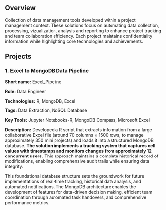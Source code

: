 ## Overview
Collection of data management tools developed within a project management context.  These solutions focus on automating data collection, processing, vizualization, analysis and reporting to enhance project tracking and team collaboration efficiency.  Each project maintains confidentiality information while highlighting core technologies and achievements.

## Projects

### 1. Excel to MongoDB Data Pipeline

<b>Short name:</b> Excel_Pipeline </p>
<b>Role:</b> Data Engineer </p>
<b>Technologies:</b> R, MongoDB, Excel </p>
<b>Tags:</b> Data Extraction, NoSQL Database </p>
<b>Key Tools:</b> Jupyter Notebooks-R, MongoDB Compass, Microsoft Excel </p>
<b>Description:</b> Developed a R script that extracts information from a large collaborative Excel file (around 70 columns × 1500 rows, to manage approximately 350 mini projects) and loads it into a structured MongoDB database. <b>The solution implements a tracking system that captures cell values with timestamps and monitors changes from approximately 12 concurrent users.</b> This approach maintains a complete historical record of modifications, enabling comprehensive audit trails while ensuring data integrity.

This foundational database structure sets the groundwork for future implementations of real-time tracking, historical data analysis, and automated notifications. The MongoDB architecture enables the development of features for data-driven decision making, efficient team coordination through automated task handovers, and comprehensive performance metrics.
